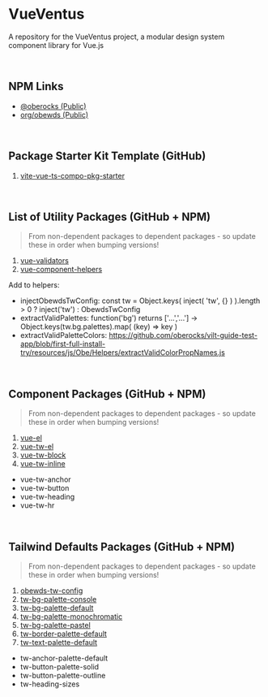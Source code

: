 # VueVentus

A repository for the VueVentus project, a modular design system component library for Vue.js

<br>

## NPM Links

* [@oberocks (Public)](https://www.npmjs.com/~oberocks)
* [org/obewds (Public)](https://www.npmjs.com/org/obewds)

<br>


## Package Starter Kit Template (GitHub)

1. [vite-vue-ts-compo-pkg-starter](https://github.com/obewds/vite-vue-ts-compo-pkg-starter)

<br>


## List of Utility Packages (GitHub + NPM)

> From non-dependent packages to dependent packages - so update these in order when bumping versions!

1. [vue-validators](https://github.com/obewds/vue-validators)
1. [vue-component-helpers](https://github.com/obewds/vue-component-helpers)

Add to helpers:

- injectObewdsTwConfig: const tw = Object.keys( inject( 'tw', {} ) ).length > 0 ? inject<typeof ObewdsTwConfig>('tw') : ObewdsTwConfig
- extractValidPalettes: function('bg') returns ['...','...'] -> Object.keys(tw.bg.palettes).map( (key) => key )
- extractValidPaletteColors: https://github.com/oberocks/vilt-guide-test-app/blob/first-full-install-try/resources/js/Obe/Helpers/extractValidColorPropNames.js

<br>


## Component Packages (GitHub + NPM)

> From non-dependent packages to dependent packages - so update these in order when bumping versions!

1. [vue-el](https://github.com/obewds/vue-el)
1. [vue-tw-el](https://github.com/obewds/vue-tw-el)
1. [vue-tw-block](https://github.com/obewds/vue-tw-block)
1. [vue-tw-inline](https://github.com/obewds/vue-tw-inline)

- vue-tw-anchor
- vue-tw-button
- vue-tw-heading
- vue-tw-hr


<br>


## Tailwind Defaults Packages (GitHub + NPM)

> From non-dependent packages to dependent packages - so update these in order when bumping versions!

1. [obewds-tw-config](https://github.com/obewds/obewds-tw-config)
1. [tw-bg-palette-console](https://github.com/obewds/tw-bg-palette-console)
1. [tw-bg-palette-default](https://github.com/obewds/tw-bg-palette-default)
1. [tw-bg-palette-monochromatic](https://github.com/obewds/tw-bg-palette-monochromatic)
1. [tw-bg-palette-pastel](https://github.com/obewds/tw-bg-palette-pastel)
1. [tw-border-palette-default](https://github.com/obewds/tw-border-palette-default)
1. [tw-text-palette-default](https://github.com/obewds/tw-text-palette-default)

- tw-anchor-palette-default
- tw-button-palette-solid
- tw-button-palette-outline
- tw-heading-sizes


<br>





